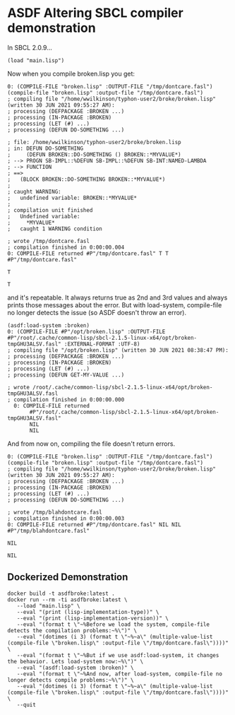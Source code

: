 # ASDF Altering SBCL compiler demonstration

In SBCL 2.0.9... 

    (load "main.lisp")

Now when you compile broken.lisp you get:

    0: (COMPILE-FILE "broken.lisp" :OUTPUT-FILE "/tmp/dontcare.fasl")
    (compile-file "broken.lisp" :output-file "/tmp/dontcare.fasl")
    ; compiling file "/home/wwilkinson/typhon-user2/broke/broken.lisp" (written 30 JUN 2021 09:55:27 AM):
    ; processing (DEFPACKAGE :BROKEN ...)
    ; processing (IN-PACKAGE :BROKEN)
    ; processing (LET (#) ...)
    ; processing (DEFUN DO-SOMETHING ...)
    
    ; file: /home/wwilkinson/typhon-user2/broke/broken.lisp
    ; in: DEFUN DO-SOMETHING
    ;     (DEFUN BROKEN::DO-SOMETHING () BROKEN::*MYVALUE*)
    ; --> PROGN SB-IMPL::%DEFUN SB-IMPL::%DEFUN SB-INT:NAMED-LAMBDA 
    ; --> FUNCTION 
    ; ==>
    ;   (BLOCK BROKEN::DO-SOMETHING BROKEN::*MYVALUE*)
    ; 
    ; caught WARNING:
    ;   undefined variable: BROKEN::*MYVALUE*
    ; 
    ; compilation unit finished
    ;   Undefined variable:
    ;     *MYVALUE*
    ;   caught 1 WARNING condition
    
    ; wrote /tmp/dontcare.fasl
    ; compilation finished in 0:00:00.004
    0: COMPILE-FILE returned #P"/tmp/dontcare.fasl" T T
    #P"/tmp/dontcare.fasl"
    
    T
    
    T

and it's repeatable. It always returns true as 2nd and 3rd values and
always prints those messages about the error.  But with load-system,
compile-file no longer detects the issue (so ASDF doesn't throw an error).

    (asdf:load-system :broken)
    0: (COMPILE-FILE #P"/opt/broken.lisp" :OUTPUT-FILE #P"/root/.cache/common-lisp/sbcl-2.1.5-linux-x64/opt/broken-tmpGHU3ALSV.fasl" :EXTERNAL-FORMAT :UTF-8)
	; compiling file "/opt/broken.lisp" (written 30 JUN 2021 08:38:47 PM):
    ; processing (DEFPACKAGE :BROKEN ...)
    ; processing (IN-PACKAGE :BROKEN)
    ; processing (LET (#) ...)
    ; processing (DEFUN GET-MY-VALUE ...)

    ; wrote /root/.cache/common-lisp/sbcl-2.1.5-linux-x64/opt/broken-tmpGHU3ALSV.fasl
    ; compilation finished in 0:00:00.000
      0: COMPILE-FILE returned
           #P"/root/.cache/common-lisp/sbcl-2.1.5-linux-x64/opt/broken-tmpGHU3ALSV.fasl"
           NIL
           NIL

And from now on, compiling the file doesn't return errors.

    0: (COMPILE-FILE "broken.lisp" :OUTPUT-FILE "/tmp/dontcare.fasl")
    (compile-file "broken.lisp" :output-file "/tmp/dontcare.fasl")
    ; compiling file "/home/wwilkinson/typhon-user2/broke/broken.lisp" (written 30 JUN 2021 09:55:27 AM):
    ; processing (DEFPACKAGE :BROKEN ...)
    ; processing (IN-PACKAGE :BROKEN)
    ; processing (LET (#) ...)
    ; processing (DEFUN DO-SOMETHING ...)
    
    ; wrote /tmp/blahdontcare.fasl
    ; compilation finished in 0:00:00.003
    0: COMPILE-FILE returned #P"/tmp/dontcare.fasl" NIL NIL
    #P"/tmp/blahdontcare.fasl"
    
    NIL
    
    NIL

## Dockerized Demonstration

    docker build -t asdfbroke:latest .
    docker run --rm -ti asdfbroke:latest \
       --load "main.lisp" \
       --eval "(print (lisp-implementation-type))" \
       --eval "(print (lisp-implementation-version))" \
       --eval "(format t \"~%Before we load the system, compile-file detects the compilation problems:~%\")" \
       --eval "(dotimes (i 3) (format t \"~%~a\" (multiple-value-list (compile-file \"broken.lisp\" :output-file \"/tmp/dontcare.fasl\"))))" \
       --eval "(format t \"~%But if we use asdf:load-system, it changes the behavior. Lets load-system now:~%\")" \
       --eval "(asdf:load-system :broken)" \
       --eval "(format t \"~%And now, after load-system, compile-file no longer detects compile problems:~%\")" \
       --eval "(dotimes (i 3) (format t \"~%~a\" (multiple-value-list (compile-file \"broken.lisp\" :output-file \"/tmp/dontcare.fasl\"))))" \
       --quit
